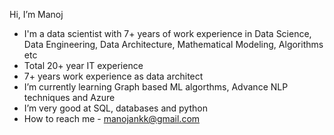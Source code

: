 Hi, I’m Manoj
- I'm a data scientist with 7+ years of work experience in Data Science, Data Engineering, Data Architecture, Mathematical Modeling, Algorithms etc
- Total 20+ year IT experience
- 7+ years work experience as data architect
- I’m currently learning Graph based ML algorthms, Advance NLP techniques and Azure 
- I’m very good at SQL, databases and python
- How to reach me - manojankk@gmail.com

<!---
manojankk/manojankk is a ✨ special ✨ repository because its `README.md` (this file) appears on your GitHub profile.
You can click the Preview link to take a look at your changes.
--->
